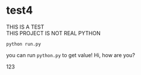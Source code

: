 # test4

THIS IS A TEST </br>
THIS PROJECT IS NOT REAL PYTHON

```
python run.py
```

you can run ``python.py`` to get value!
Hi, how are you?

123
